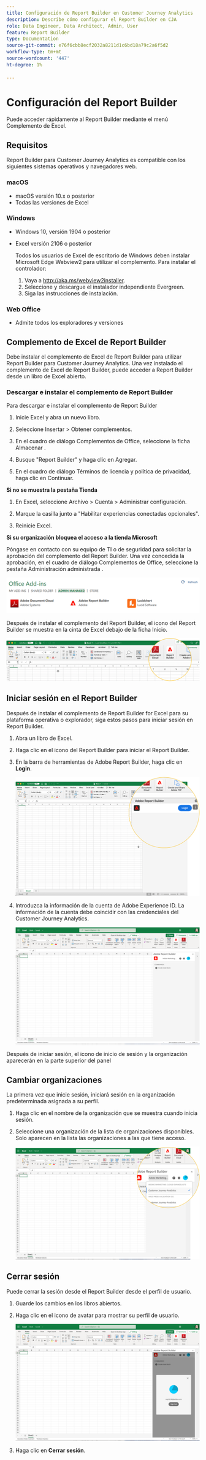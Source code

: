 ```yaml
---
title: Configuración de Report Builder en Customer Journey Analytics
description: Describe cómo configurar el Report Builder en CJA
role: Data Engineer, Data Architect, Admin, User
feature: Report Builder
type: Documentation
source-git-commit: e76f6cbb8ecf2032a8211d1c6bd18a79c2a6f5d2
workflow-type: tm+mt
source-wordcount: '447'
ht-degree: 1%

---
```



# Configuración del Report Builder

Puede acceder rápidamente al Report Builder mediante el menú Complemento de Excel.

## Requisitos

Report Builder para Customer Journey Analytics es compatible con los siguientes sistemas operativos y navegadores web.

### macOS

- macOS versión 10.x o posterior
- Todas las versiones de Excel

### Windows

- Windows 10, versión 1904 o posterior
- Excel versión 2106 o posterior

   Todos los usuarios de Excel de escritorio de Windows deben instalar Microsoft Edge Webview2 para utilizar el complemento. Para instalar el controlador:

   1. Vaya a <http://aka.ms/webview2installer>.
   1. Seleccione y descargue el instalador independiente Evergreen.
   1. Siga las instrucciones de instalación.

### Web Office

- Admite todos los exploradores y versiones


## Complemento de Excel de Report Builder

Debe instalar el complemento de Excel de Report Builder para utilizar Report Builder para Customer Journey Analytics. Una vez instalado el complemento de Excel de Report Builder, puede acceder a Report Builder desde un libro de Excel abierto.

### Descargar e instalar el complemento de Report Builder

Para descargar e instalar el complemento de Report Builder

1. Inicie Excel y abra un nuevo libro.

1. Seleccione Insertar > Obtener complementos.

1. En el cuadro de diálogo Complementos de Office, seleccione la ficha Almacenar .

1. Busque &quot;Report Builder&quot; y haga clic en Agregar.

1. En el cuadro de diálogo Términos de licencia y política de privacidad, haga clic en Continuar.

**Si no se muestra la pestaña Tienda**

1. En Excel, seleccione Archivo > Cuenta > Administrar configuración.

1. Marque la casilla junto a &quot;Habilitar experiencias conectadas opcionales&quot;.

1. Reinicie Excel.

**Si su organización bloquea el acceso a la tienda Microsoft**

Póngase en contacto con su equipo de TI o de seguridad para solicitar la aprobación del complemento del Report Builder. Una vez concedida la aprobación, en el cuadro de diálogo Complementos de Office, seleccione la pestaña Administración administrada .

![](./assets/image1.png)

Después de instalar el complemento del Report Builder, el icono del Report Builder se muestra en la cinta de Excel debajo de la ficha Inicio.

![](./assets/rb_app_icon.png)

## Iniciar sesión en el Report Builder

Después de instalar el complemento de Report Builder for Excel para su plataforma operativa o explorador, siga estos pasos para iniciar sesión en Report Builder.

1. Abra un libro de Excel.

1. Haga clic en el icono del Report Builder para iniciar el Report Builder.

1. En la barra de herramientas de Adobe Report Builder, haga clic en **Login**.

   ![](./assets/rb_login.png)

1. Introduzca la información de la cuenta de Adobe Experience ID. La información de la cuenta debe coincidir con las credenciales del Customer Journey Analytics.

   ![](./assets/image4.png)

Después de iniciar sesión, el icono de inicio de sesión y la organización aparecerán en la parte superior del panel

## Cambiar organizaciones

La primera vez que inicie sesión, iniciará sesión en la organización predeterminada asignada a su perfil.

1. Haga clic en el nombre de la organización que se muestra cuando inicia sesión.

1. Seleccione una organización de la lista de organizaciones disponibles. Solo aparecen en la lista las organizaciones a las que tiene acceso.

   ![](./assets/image5.png)

## Cerrar sesión

Puede cerrar la sesión desde el Report Builder desde el perfil de usuario.

1. Guarde los cambios en los libros abiertos.

1. Haga clic en el icono de avatar para mostrar su perfil de usuario.

   ![](./assets/image6.png)

1. Haga clic en **Cerrar sesión**.
